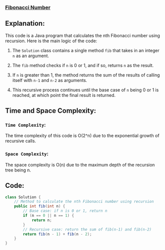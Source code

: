 ### [Fibonacci Number](https://leetcode.com/problems/fibonacci-number/description/?envType=study-plan-v2&envId=dynamic-programming)

## Explanation:
This code is a Java program that calculates the nth Fibonacci number using recursion. Here is the main logic of the code:

1. The `Solution` class contains a single method `fib` that takes in an integer `n` as an argument.

2. The `fib` method checks if `n` is 0 or 1, and if so, returns `n` as the result.

3. If `n` is greater than 1, the method returns the sum of the results of calling itself with `n-1` and `n-2` as arguments.

4. This recursive process continues until the base case of `n` being 0 or 1 is reached, at which point the final result is returned.

## Time and Space Complexity:
### `Time Complexity`:
The time complexity of this code is O(2^n) due to the exponential growth of recursive calls.

### `Space Complexity`:
The space complexity is O(n) due to the maximum depth of the recursion tree being n.

## Code:
```java
class Solution {
    // Method to calculate the nth Fibonacci number using recursion
    public int fib(int n) {
        // Base case: if n is 0 or 1, return n
        if (n == 0 || n == 1) {
            return n;
        }
        // Recursive case: return the sum of fib(n-1) and fib(n-2)
        return fib(n - 1) + fib(n - 2);
    }
}
```
